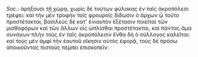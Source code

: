 

*Soc.*: ἀρήξουσι τῇ χώρᾳ, χωρὶς δὲ τούτων φύλακας ἐν ταῖς ἀκροπόλεσι τρέφει: καὶ τὴν μὲν τροφὴν τοῖς φρουροῖς δίδωσιν ὁ ἄρχων ᾧ τοῦτο προστέτακται, βασιλεὺς δὲ κατ' ἐνιαυτὸν ἐξέτασιν ποιεῖται τῶν μισθοφόρων καὶ τῶν ἄλλων οἷς ὡπλίσθαι προστέτακται, καὶ πάντας ἅμα συνάγων πλὴν τοὺς ἐν ταῖς ἀκροπόλεσιν ἔνθα δὴ ὁ σύλλογος καλεῖται: καὶ τοὺς μὲν ἀμφὶ τὴν ἑαυτοῦ οἴκησιν αὐτὸς ἐφορᾷ, τοὺς δὲ πρόσω ἀποικοῦντας πιστοὺς πέμπει ἐπισκοπεῖν: